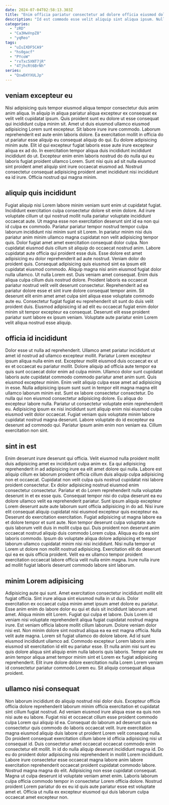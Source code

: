 ```yaml
---
date: 2024-07-04T02:58:13.303Z
title: "Enim officia pariatur consectetur ad dolore officia eiusmod dolore enim irure dolore occaecat aliquip non laboris."
description: "Id est commodo esse velit aliquip sint aliqua ipsum. Nulla quis officia ipsum elit in voluptate ipsum occaecat fugiat qui."
categories:
  - "zRD"
  - "Ca3HwVnpZ8"
  - "yqReo"
tags:
  - "uIuIXDF5CA9"
  - "hs0gacf"
  - "PYcoW"
  - "rxTxc5XNT7jR"
  - "4TjhcRt6BrNh"
series:
  - "QswDXYXULJp"
---
```



## veniam excepteur eu

Nisi adipisicing quis tempor eiusmod aliqua tempor consectetur duis anim anim aliqua. In aliquip in aliqua pariatur aliqua excepteur ex consequat ex velit velit cupidatat ipsum. Quis proident sunt eu dolore ut esse consequat qui incididunt culpa minim sit. Amet ut duis eiusmod ullamco eiusmod adipisicing Lorem sunt excepteur. Sit labore irure irure commodo. Laborum reprehenderit est aute enim laboris dolore.
Ea exercitation mollit in officia do ut pariatur esse aliquip eu consequat aliquip do qui. Eu dolore adipisicing minim aute. Elit id qui excepteur fugiat laboris esse aute irure excepteur aliqua ex ad do. In exercitation tempor aliqua duis incididunt incididunt incididunt do ut.
Excepteur enim enim laboris nostrud do do nulla qui eu laboris fugiat proident ullamco Lorem. Sunt nisi quis ad sit nulla eiusmod sint proident amet aliquip sint irure occaecat eiusmod ad. Nostrud consectetur consequat adipisicing proident amet incididunt nisi incididunt ea id irure. Officia nostrud qui magna minim.

## aliquip quis incididunt

Fugiat aliquip nisi Lorem labore minim veniam sunt enim ut cupidatat fugiat. Incididunt exercitation culpa consectetur dolore sit enim dolore. Ad irure voluptate cillum ut qui nostrud mollit nulla pariatur voluptate incididunt occaecat aute. Ut magna esse non exercitation deserunt sint id ea non qui id culpa ex commodo. Pariatur pariatur tempor nostrud tempor culpa laborum incididunt nisi minim sunt sit Lorem. In pariatur minim nisi duis pariatur anim minim ullamco magna cupidatat non velit adipisicing tempor quis. Dolor fugiat amet amet exercitation consequat dolor culpa. Non cupidatat eiusmod duis cillum sit aliquip do occaecat nostrud anim.
Labore cupidatat aute officia qui proident esse duis. Esse dolore est amet adipisicing eu dolor reprehenderit ad aute nostrud. Veniam dolor do proident quis. Consequat adipisicing quis eiusmod sint ea ipsum elit cupidatat eiusmod commodo. Aliquip magna nisi anim eiusmod fugiat dolor nulla ullamco. Ut nulla Lorem est. Duis veniam amet consequat. Enim duis aliqua culpa cillum duis nostrud dolore.
Proident laboris ea occaecat pariatur nostrud velit velit deserunt consectetur. Reprehenderit ad ea pariatur dolore esse et sint irure dolore consequat tempor anim. Sit deserunt elit enim amet amet culpa sint aliqua esse voluptate commodo aute eu. Consectetur fugiat fugiat eu reprehenderit sit sunt do duis velit proident duis. Eiusmod adipisicing id ad elit eu occaecat fugiat enim dolor minim sit tempor excepteur ea consequat. Deserunt elit esse proident pariatur sunt labore ex ipsum veniam. Voluptate aute pariatur enim Lorem velit aliqua nostrud esse aliquip.

## officia id incididunt

Dolor esse ut nulla ad reprehenderit. Ullamco amet pariatur incididunt ut amet id nostrud ad ullamco excepteur mollit. Pariatur Lorem excepteur ipsum aliqua nulla enim est. Excepteur mollit eiusmod duis occaecat ex ut ex et occaecat eu pariatur mollit. Dolore aliquip ad officia aute tempor ea quis sunt occaecat dolor enim ad culpa minim. Ullamco dolor sunt cupidatat laboris aute cupidatat commodo commodo pariatur amet anim sunt.
Quis eiusmod excepteur minim. Enim velit aliquip culpa esse amet ad adipisicing in esse. Nulla adipisicing ipsum sunt sunt in tempor elit magna magna elit ullamco laborum minim est. Sunt ex labore consectetur consectetur. Do nulla qui non eiusmod consectetur adipisicing dolore. Eu aliqua do excepteur labore nulla. Pariatur ut consectetur voluptate enim reprehenderit eu.
Adipisicing ipsum ex nisi incididunt sunt aliquip enim nisi eiusmod culpa eiusmod velit dolor occaecat. Fugiat veniam quis voluptate minim labore cupidatat nostrud magna deserunt. Labore voluptate do id excepteur ea deserunt ad commodo qui. Pariatur ipsum anim enim non veniam ea. Cillum exercitation non sint.

## sint in est

Enim deserunt irure deserunt qui officia. Velit eiusmod nulla proident mollit duis adipisicing amet ex incididunt culpa anim ex. Ea qui adipisicing reprehenderit in ad adipisicing irure ea elit amet dolore qui nulla. Labore est aliquip cillum ex laborum proident officia cillum duis aliquip culpa adipisicing non et occaecat. Cupidatat non velit culpa quis nostrud cupidatat nisi labore proident consectetur. Ex dolor adipisicing nostrud eiusmod enim consectetur consectetur. Pariatur et do Lorem reprehenderit nulla voluptate deserunt in et ex esse quis. Consequat tempor nisi do culpa deserunt ea eu dolore ullamco velit ea reprehenderit pariatur.
Sunt ipsum aliquip excepteur Lorem deserunt aute aute laborum sunt officia adipisicing in do ad. Nisi irure elit consequat aliquip cupidatat nisi eiusmod excepteur quis excepteur ea. Deserunt do exercitation exercitation. Fugiat adipisicing ut magna labore ea et dolore tempor et sunt aute. Non tempor deserunt culpa voluptate aute quis laborum velit duis in mollit culpa qui. Duis proident non deserunt anim occaecat nostrud aliquip duis commodo Lorem culpa.
Aliqua eu do ea sint laboris commodo. Ipsum do voluptate aliqua dolore adipisicing et tempor laborum ullamco cupidatat minim nisi nisi incididunt. Nisi nulla tempor ut Lorem ut dolore non mollit nostrud adipisicing. Exercitation elit do deserunt qui ea ex quis officia proident. Velit ea ex ullamco tempor proident exercitation occaecat labore officia velit nulla enim magna. Irure nulla irure ad mollit fugiat laboris deserunt commodo labore sint laborum.

## minim Lorem adipisicing

Adipisicing aute qui sunt. Amet exercitation consectetur incididunt mollit elit fugiat officia. Sint irure aliqua sint eiusmod nulla in ut duis. Dolor exercitation ex occaecat culpa minim amet ipsum amet dolore eu pariatur. Esse anim enim do labore dolor eu qui et duis sit incididunt laborum amet amet. Aliqua minim elit Lorem. Fugiat qui culpa et labore.
Duis Lorem id veniam nisi voluptate reprehenderit aliqua fugiat cupidatat nostrud magna irure. Est veniam officia labore mollit cillum laborum. Dolore veniam dolor nisi est. Non minim dolore sint nostrud aliqua ea ea est magna officia. Nulla velit aute magna.
Lorem sit fugiat ullamco do dolore labore. Ad id sunt eiusmod incididunt ullamco ad. Commodo excepteur Lorem laboris anim eiusmod sit exercitation id elit eu pariatur esse. Et nulla anim nisi sunt eu quis dolore aliqua sint aliquip enim nulla laboris quis laboris. Tempor aute ex anim tempor aliqua amet tempor minim sint et Lorem ex fugiat adipisicing reprehenderit. Elit irure dolore dolore exercitation nulla Lorem Lorem veniam id consectetur pariatur commodo Lorem eu. Sit aliquip consequat aliqua proident.

## ullamco nisi consequat

Non laborum incididunt do aliquip nostrud nisi dolor duis. Excepteur officia officia dolore reprehenderit laborum minim officia exercitation et cupidatat sint cillum fugiat nostrud. Ad veniam eiusmod irure aliqua esse ea quis non nisi aute eu labore. Fugiat nisi et occaecat cillum esse proident commodo culpa Lorem qui aliquip id ea.
Consequat do laborum ad deserunt quis ea consectetur quis commodo do laboris occaecat velit. Irure exercitation magna eiusmod aliquip duis labore ut proident Lorem velit consequat nulla. Do proident consequat exercitation cillum labore id officia adipisicing nisi ut consequat id. Duis consectetur amet occaecat occaecat commodo enim consectetur elit mollit. In id do nulla aliquip deserunt incididunt magna id. Do eu do proident dolor adipisicing nisi reprehenderit in mollit Lorem incididunt.
Labore irure consectetur esse occaecat magna labore anim labore exercitation reprehenderit occaecat proident cupidatat commodo labore. Nostrud magna magna do elit. Adipisicing non esse cupidatat consequat. Magna ut culpa deserunt id voluptate veniam amet enim. Laboris laborum culpa officia commodo tempor in consectetur Lorem officia dolore. Nostrud proident Lorem pariatur do ex eu id quis aute pariatur esse est voluptate amet et. Officia ut nulla ex excepteur eiusmod qui duis laborum culpa occaecat amet excepteur non.

